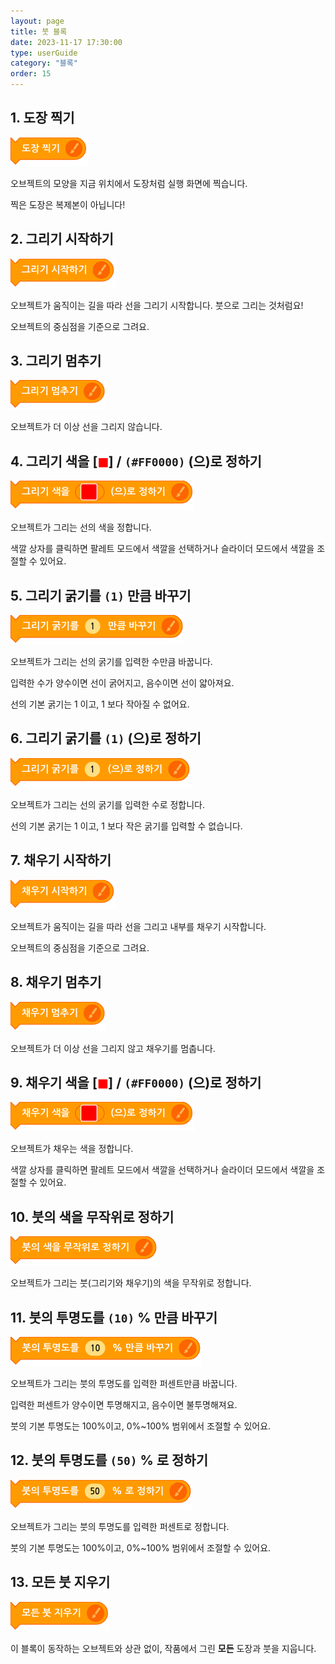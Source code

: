 ```yaml
---
layout: page
title: 붓 블록
date: 2023-11-17 17:30:00
type: userGuide
category: "블록"
order: 15
---
```


## 1. 도장 찍기

![block-brush](images/block-brush-01.png)

오브젝트의 모양을 지금 위치에서 도장처럼 실행 화면에 찍습니다.

찍은 도장은 복제본이 아닙니다!



## 2. 그리기 시작하기

![block-brush](images/block-brush-02.png)

오브젝트가 움직이는 길을 따라 선을 그리기 시작합니다. 붓으로 그리는 것처럼요!

오브젝트의 중심점을 기준으로 그려요.



## 3. 그리기 멈추기

![block-brush](images/block-brush-03.png)

오브젝트가 더 이상 선을 그리지 않습니다.



## 4. 그리기 색을 [<span style="color:red">◼︎</span>] / `(#FF0000)` (으)로 정하기

![block-brush](images/block-brush-04.png)

오브젝트가 그리는 선의 색을 정합니다.

색깔 상자를 클릭하면 팔레트 모드에서 색깔을 선택하거나 슬라이더 모드에서 색깔을 조절할 수 있어요.



## 5. 그리기 굵기를 `(1)` 만큼 바꾸기

![block-brush](images/block-brush-05.png)

오브젝트가 그리는 선의 굵기를 입력한 수만큼 바꿉니다.

입력한 수가 양수이면 선이 굵어지고, 음수이면 선이 얇아져요.

선의 기본 굵기는 1 이고, 1 보다 작아질 수 없어요.



## 6. 그리기 굵기를 `(1)` (으)로 정하기

![block-brush](images/block-brush-06.png)

오브젝트가 그리는 선의 굵기를 입력한 수로 정합니다.

선의 기본 굵기는 1 이고, 1 보다 작은 굵기를 입력할 수 없습니다.


## 7. 채우기 시작하기

![block-brush](images/block-brush-07.png)

오브젝트가 움직이는 길을 따라 선을 그리고 내부를 채우기 시작합니다. 

오브젝트의 중심점을 기준으로 그려요.


## 8. 채우기 멈추기

![block-brush](images/block-brush-08.png)

오브젝트가 더 이상 선을 그리지 않고 채우기를 멈춥니다.


## 9. 채우기 색을 [<span style="color:red">◼︎</span>] / `(#FF0000)` (으)로 정하기

![block-brush](images/block-brush-09.png)

오브젝트가 채우는 색을 정합니다.

색깔 상자를 클릭하면 팔레트 모드에서 색깔을 선택하거나 슬라이더 모드에서 색깔을 조절할 수 있어요.


## 10. 붓의 색을 무작위로 정하기

![block-brush](images/block-brush-10.png)

오브젝트가 그리는 붓(그리기와 채우기)의 색을 무작위로 정합니다.



## 11. 붓의 투명도를 `(10)` % 만큼 바꾸기

![block-brush](images/block-brush-11.png)

오브젝트가 그리는 붓의 투명도를 입력한 퍼센트만큼 바꿉니다.

입력한 퍼센트가 양수이면 투명해지고, 음수이면 불투명해져요.

붓의 기본 투명도는 100%이고, 0%~100% 범위에서 조절할 수 있어요.
  


## 12. 붓의 투명도를 `(50)` % 로 정하기

![block-brush](images/block-brush-12.png)

오브젝트가 그리는 붓의 투명도를 입력한 퍼센트로 정합니다.

붓의 기본 투명도는 100%이고, 0%~100% 범위에서 조절할 수 있어요.
  


## 13. 모든 붓 지우기

![block-brush](images/block-brush-13.png)

이 블록이 동작하는 오브젝트와 상관 없이, 작품에서 그린 **모든** 도장과 붓을 지웁니다.
